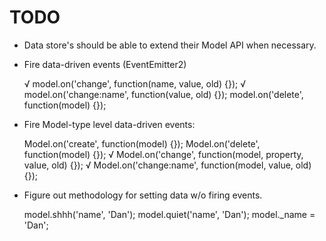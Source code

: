 TODO
====

* Data store's should be able to extend their Model API when necessary.
* Fire data-driven events (EventEmitter2)

  √ model.on('change', function(name, value, old) {});
  √ model.on('change:name', function(value, old) {});
  model.on('delete', function(model) {});

* Fire Model-type level data-driven events:

  Model.on('create', function(model) {});
  Model.on('delete', function(model) {});
  √ Model.on('change', function(model, property, value, old) {});
  √ Model.on('change:name', function(model, value, old) {});

* Figure out methodology for setting data w/o firing events.

  model.shhh('name', 'Dan');
  model.quiet('name', 'Dan');
  model._name = 'Dan';


